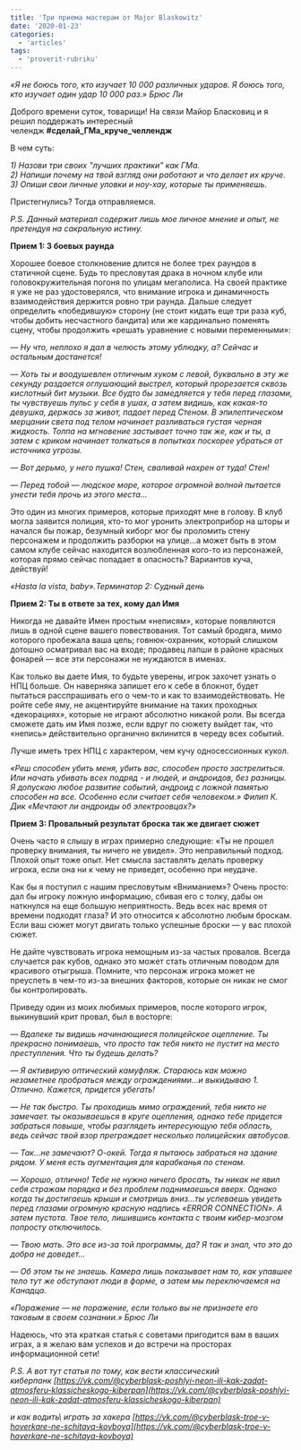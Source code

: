 ```yaml
---
title: 'Три приема мастерам от Major Blaskowitz'
date: '2020-01-23'
categories:
  - 'articles'
tags:
  - 'proverit-rubriku'
---
```


_«Я не боюсь того, кто изучает 10 000 различных ударов. Я боюсь того, кто изучает один удар 10 000 раз.» Брюс Ли_

Доброго времени суток, товарищи! На связи Майор Бласковиц и я решил поддержать интересный челендж **#сделай_ГМа_круче_челлендж**

В чем суть:

_1) Назови три своих "лучших практики" как ГМа.  
2) Напиши почему на твой взгляд они работают и что делает их круче.  
3) Опиши свои личные уловки и ноу-хау, которые ты применяешь._

Пристегнулись? Тогда отправляемся.

_P.S. Данный материал содержит лишь мое личное мнение и опыт, не претендуя на сакральную истину._

**Прием 1: 3 боевых раунда**

Хорошее боевое столкновение длится не более трех раундов в статичной сцене. Будь то пресловутая драка в ночном клубе или головокружительная погоня по улицам мегаполиса. На своей практике я уже не раз удостоверялся, что внимание игрока и динамичность взаимодействия держится ровно три раунда. Дальше следует определить «победившую» сторону (не стоит кидать еще три раза куб, чтобы добить несчастного бандита) или же кардинально поменять сцену, чтобы продолжить «решать уравнение с новыми переменными»:

_— Ну что, неплохо я дал в челюсть этому ублюдку, а? Сейчас и остальным достанется!_

_— Хоть ты и воодушевлен отличным хуком с левой, буквально в эту же секунду раздается оглушающий выстрел, который прорезается сквозь кислотный бит музыки. Все будто бы замедляется у тебя перед глазами, ты чувствуешь пульс у себя в ушах, а затем видишь, как какая-то девушка, держась за живот, падает перед Стеном. В эпилептическом мерцании света под телом начинает разливаться густая черная жидкость. Толпа на мгновение застывает точно так же, как и ты, а затем с криком начинает толкаться в попытках поскорее убраться от источника угрозы._

_— Вот дерьмо, у него пушка! Стен, сваливай нахрен от туда! Стен!_

_— Перед тобой — людское море, которое огромной волной пытается унести тебя прочь из этого места…_

Это один из многих примеров, которые приходят мне в голову. В клуб могла заявится полиция, кто-то мог уронить электроприбор на шторы и начался бы пожар, безумный киборг мог бы проломить стену персонажем и продолжить разборки на улице…а может быть в этом самом клубе сейчас находится возлюбленная кого-то из персонажей, которая прямо сейчас попадает в опасность? Вариантов куча, действуй!

_«Hasta la vista, baby».Терминатор 2: Судный день_

**Прием 2: Ты в ответе за тех, кому дал Имя**

Никогда не давайте Имен простым «неписям», которые появляются лишь в одной сцене вашего повествования. Тот самый бродяга, мимо которого пробежала ваша цель; говнюк-охранник, который слишком дотошно осматривал вас на входе; продавец лапши в районе красных фонарей — все эти персонажи не нуждаются в именах.

Как только вы даете Имя, то будьте уверены, игрок захочет узнать о НПЦ больше. Он наверняка запишет его к себе в блокнот, будет пытаться расспрашивать его о чем-то и как то взаимодействовать. Не ройте себе яму, не акцентируйте внимание на таких проходных «декорациях», которые не играют абсолютно никакой роли. Вы всегда сможете дать им Имя позже, если вдруг по сюжету выйдет так, что «непись» действительно органично вклинится в череду всех событий.

Лучше иметь трех НПЦ с характером, чем кучу односессионных кукол.

_«Реш способен убить меня, убить вас, способен просто застрелиться. Или начать убивать всех подряд - и людей, и андроидов, без разницы. Я допускаю любое развитие событий, андроид с ложной памятью способен на все. Особенно если считает себя человеком.» Филип К. Дик «Мечтают ли андроиды об электроовцах?»_

**Прием 3: Провальный результат броска так же двигает сюжет**

Очень часто я слышу в играх примерно следующие: «Ты не прошел проверку внимания, ты ничего не увидел». Это неправильный подход. Плохой опыт тоже опыт. Нет смысла заставлять делать проверку игрока, если она ни к чему не приведет, особенно при неудаче.

Как бы я поступил с нашим пресловутым «Вниманием»? Очень просто: дал бы игроку ложную информацию, сбивая его с толку, дабы он наткнулся на еще большую неприятность. Ведь всех нас время от времени подходят глаза? И это относится к абсолютно любым броскам. Если ваш сюжет могут двигать только успешные броски — у вас плохой сюжет.

Не дайте чувствовать игрока немощным из-за частых провалов. Всегда случается рак кубов, однако это может стать отличным поводом для красивого отыгрыша. Помните, что персонаж игрока может не преуспеть в чем-то из-за внешних факторов, которые он никак не смог бы контролировать.

Приведу один из моих любимых примеров, после которого игрок, выкинувший крит провал, был в восторге:

_— Вдалеке ты видишь начинающиеся полицейское оцепление. Ты прекрасно понимаешь, что просто так тебя никто не пустит на место преступления. Что ты будешь делать?_

_— Я активирую оптический камуфляж. Стараюсь как можно незаметнее пробраться между ограждениями…и выкидываю 1. Отлично. Кажется, придется убегать!_

_— Не так быстро. Ты проходишь мимо ограждений, тебя никто не замечает. ты оказываешься в круге оцепления, однако тебе придется забраться повыше, чтобы разглядеть интересующую тебя область, ведь сейчас твой взор преграждает несколько полицейских автобусов._

_— Так…не замечают? О-окей. Тогда я пытаюсь забраться на здание рядом. У меня есть аугментация для карабканья по стенам._

_— Хорошо, отлично! Тебе не нужно ничего бросать, ты никак не явил себя стражам порядка и без проблем поднимаешься вверх. Однако когда ты достигаешь крыши и смотришь вниз…ты успеваешь увидеть перед глазами огромную красную надпись «ERROR CONNECTION». А затем пустота. Твое тело, лишившись контакта с твоим кибер-мозгом попросту отключилось._

_— Твою мать. Это все из-за той программы, да? Я так и знал, что это до добра не доведет…_

_— Об этом ты не знаешь. Камера лишь показывает нам то, как упавшее тело тут же обступают люди в форме, а затем мы переключаемся на Канадца._

_«Поражение — не поражение, если только вы не признаете его таковым в своем сознании.» Брюс Ли_

Надеюсь, что эта краткая статья с советами пригодится вам в ваших играх, а я желаю вам успехов и до встречи на просторах информационной сети!

_P.S. А вот тут статья по тому, как вести классический киберпанк [https://vk.com/@cyberblask-poshlyi-neon-ili-kak-zadat-atmosferu-klassicheskogo-kiberpan](https://vk.com/@cyberblask-poshlyi-neon-ili-kak-zadat-atmosferu-klassicheskogo-kiberpan)_

_и как водить\\ играть за хакера [https://vk.com/@cyberblask-troe-v-hoverkare-ne-schitaya-kovboya](https://vk.com/@cyberblask-troe-v-hoverkare-ne-schitaya-kovboya)_
